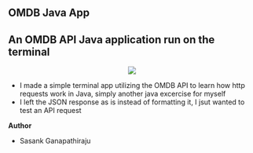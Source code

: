 ## OMDB Java App

## An OMDB API Java application run on the terminal

<p align = 'center'>
    <img src="./screenshots/omdbapp.gif width="40%">
</p>

- I made a simple terminal app utilizing the OMDB API to learn how http requests work in Java, simply another java excercise for myself
- I left the JSON response as is instead of formatting it, I jsut wanted to test an API request

**Author**
- Sasank Ganapathiraju